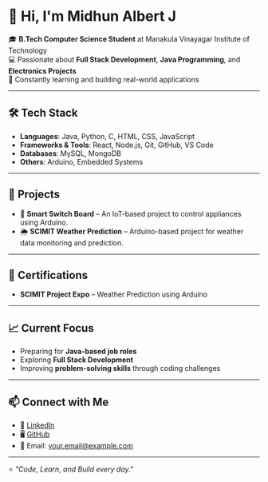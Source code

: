 # 👋 Hi, I'm Midhun Albert J  

🎓 **B.Tech Computer Science Student** at Manakula Vinayagar Institute of Technology  
💻 Passionate about **Full Stack Development**, **Java Programming**, and **Electronics Projects**  
🚀 Constantly learning and building real-world applications  

---

## 🛠️ Tech Stack  
- **Languages**: Java, Python, C, HTML, CSS, JavaScript  
- **Frameworks & Tools**: React, Node.js, Git, GitHub, VS Code  
- **Databases**: MySQL, MongoDB  
- **Others**: Arduino, Embedded Systems  

---

## 📂 Projects  
- 🔌 **Smart Switch Board** – An IoT-based project to control appliances using Arduino.  
- 🌦️ **SCIMIT Weather Prediction** – Arduino-based project for weather data monitoring and prediction.  

---

## 📜 Certifications  
- **SCIMIT Project Expo** – Weather Prediction using Arduino  

---

## 📈 Current Focus  
- Preparing for **Java-based job roles**  
- Exploring **Full Stack Development**  
- Improving **problem-solving skills** through coding challenges  

---

## 📫 Connect with Me  
- 💼 [LinkedIn](https://www.linkedin.com/in/midhun-albert-j-94877b293/)   
- 🖥️ [GitHub](https://github.com/midhun-albert-28)  
- 📧 Email: your.email@example.com  

---

⭐️ *"Code, Learn, and Build every day."*  
